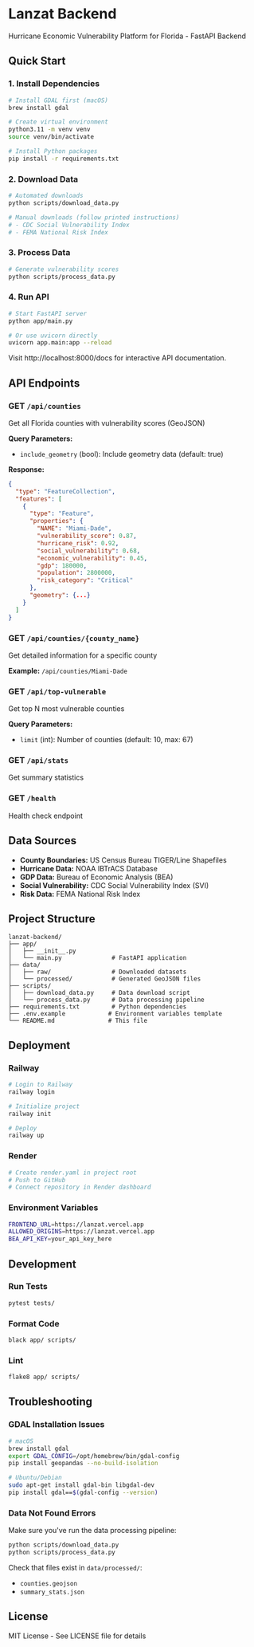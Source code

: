 # Lanzat Backend

Hurricane Economic Vulnerability Platform for Florida - FastAPI Backend

## Quick Start

### 1. Install Dependencies

```bash
# Install GDAL first (macOS)
brew install gdal

# Create virtual environment
python3.11 -m venv venv
source venv/bin/activate

# Install Python packages
pip install -r requirements.txt
```

### 2. Download Data

```bash
# Automated downloads
python scripts/download_data.py

# Manual downloads (follow printed instructions)
# - CDC Social Vulnerability Index
# - FEMA National Risk Index
```

### 3. Process Data

```bash
# Generate vulnerability scores
python scripts/process_data.py
```

### 4. Run API

```bash
# Start FastAPI server
python app/main.py

# Or use uvicorn directly
uvicorn app.main:app --reload
```

Visit http://localhost:8000/docs for interactive API documentation.

## API Endpoints

### GET `/api/counties`
Get all Florida counties with vulnerability scores (GeoJSON)

**Query Parameters:**
- `include_geometry` (bool): Include geometry data (default: true)

**Response:**
```json
{
  "type": "FeatureCollection",
  "features": [
    {
      "type": "Feature",
      "properties": {
        "NAME": "Miami-Dade",
        "vulnerability_score": 0.87,
        "hurricane_risk": 0.92,
        "social_vulnerability": 0.68,
        "economic_vulnerability": 0.45,
        "gdp": 180000,
        "population": 2800000,
        "risk_category": "Critical"
      },
      "geometry": {...}
    }
  ]
}
```

### GET `/api/counties/{county_name}`
Get detailed information for a specific county

**Example:** `/api/counties/Miami-Dade`

### GET `/api/top-vulnerable`
Get top N most vulnerable counties

**Query Parameters:**
- `limit` (int): Number of counties (default: 10, max: 67)

### GET `/api/stats`
Get summary statistics

### GET `/health`
Health check endpoint

## Data Sources

- **County Boundaries:** US Census Bureau TIGER/Line Shapefiles
- **Hurricane Data:** NOAA IBTrACS Database
- **GDP Data:** Bureau of Economic Analysis (BEA)
- **Social Vulnerability:** CDC Social Vulnerability Index (SVI)
- **Risk Data:** FEMA National Risk Index

## Project Structure

```
lanzat-backend/
├── app/
│   ├── __init__.py
│   └── main.py              # FastAPI application
├── data/
│   ├── raw/                 # Downloaded datasets
│   └── processed/           # Generated GeoJSON files
├── scripts/
│   ├── download_data.py     # Data download script
│   └── process_data.py      # Data processing pipeline
├── requirements.txt         # Python dependencies
├── .env.example            # Environment variables template
└── README.md               # This file
```

## Deployment

### Railway

```bash
# Login to Railway
railway login

# Initialize project
railway init

# Deploy
railway up
```

### Render

```bash
# Create render.yaml in project root
# Push to GitHub
# Connect repository in Render dashboard
```

### Environment Variables

```bash
FRONTEND_URL=https://lanzat.vercel.app
ALLOWED_ORIGINS=https://lanzat.vercel.app
BEA_API_KEY=your_api_key_here
```

## Development

### Run Tests

```bash
pytest tests/
```

### Format Code

```bash
black app/ scripts/
```

### Lint

```bash
flake8 app/ scripts/
```

## Troubleshooting

### GDAL Installation Issues

```bash
# macOS
brew install gdal
export GDAL_CONFIG=/opt/homebrew/bin/gdal-config
pip install geopandas --no-build-isolation

# Ubuntu/Debian
sudo apt-get install gdal-bin libgdal-dev
pip install gdal==$(gdal-config --version)
```

### Data Not Found Errors

Make sure you've run the data processing pipeline:

```bash
python scripts/download_data.py
python scripts/process_data.py
```

Check that files exist in `data/processed/`:
- `counties.geojson`
- `summary_stats.json`

## License

MIT License - See LICENSE file for details
